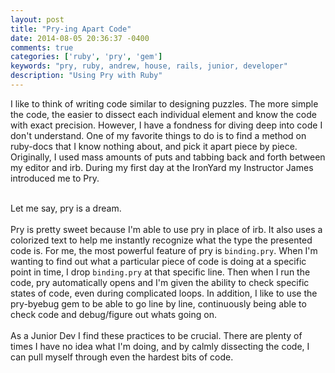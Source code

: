 ```yaml
---
layout: post
title: "Pry-ing Apart Code"
date: 2014-08-05 20:36:37 -0400
comments: true
categories: ['ruby', 'pry', 'gem']
keywords: "pry, ruby, andrew, house, rails, junior, developer"
description: "Using Pry with Ruby"
---
```


I like to think of writing code similar to designing puzzles.
The more simple the code, the easier to dissect each individual element and
know the code with exact precision.
However, I have a fondness for diving deep into code I don't understand.
One of my favorite things to do is to find a method on ruby-docs that I know
nothing about, and pick it apart piece by piece.
Originally, I used mass amounts of puts and tabbing back and forth between
my editor and irb. During my first day at the IronYard my Instructor James
introduced me to Pry. <br><br>
<!-- more -->
Let me say, pry is a dream. <br><br>
Pry is pretty sweet because I'm able to use pry in place of irb.
It also uses a colorized
text to help me instantly recognize what the type the presented code is.
For me, the most powerful feature of pry is <code>binding.pry</code>.
When I'm wanting to find out what a particular piece of code is doing
at a specific point in time, I drop <code>binding.pry</code> at that specific
line. Then when I run the code, pry automatically opens and I'm given the ability
to check specific states of code, even during complicated loops.
In addition, I like to use the pry-byebug gem to be able to go line by line,
continuously being able to check code and debug/figure out whats going on.<br><br>
As a Junior Dev I find these practices to be crucial.
There are plenty of times I have no idea what I'm doing, and by calmly
dissecting the code, I can pull myself through even the hardest bits of code.
